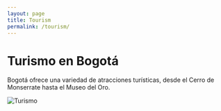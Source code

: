 ```yaml
---
layout: page
title: Tourism
permalink: /tourism/
---
```


# Turismo en Bogotá

Bogotá ofrece una variedad de atracciones turísticas, desde el Cerro de Monserrate hasta el Museo del Oro.

![Turismo](https://cdn.pixabay.com/photo/2016/11/29/03/53/bogota-1867186_960_720.jpg)
